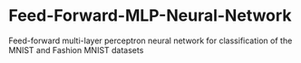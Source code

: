 # Feed-Forward-MLP-Neural-Network
Feed-forward multi-layer perceptron neural network for classification of the MNIST and Fashion MNIST datasets
